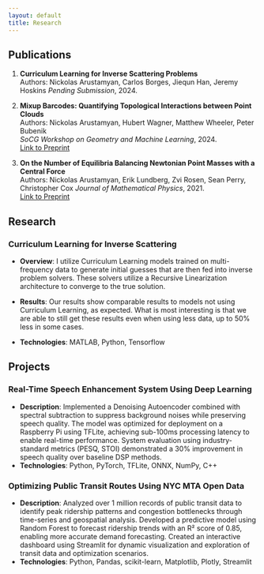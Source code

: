 ```yaml
---
layout: default
title: Research
---
```


## Publications
1. **Curriculum Learning for Inverse Scattering Problems**  
   Authors: Nickolas Arustamyan, Carlos Borges, Jiequn Han, Jeremy Hoskins 
   *Pending Submission*, 2024.  


2. **Mixup Barcodes: Quantifying
Topological Interactions between Point Clouds**  
   Authors: Nickolas Arustamyan, Hubert Wagner, Matthew Wheeler, Peter Bubenik  
   *SoCG Workshop on Geometry and Machine Learning*, 2024.  
   [Link to Preprint](https://arxiv.org/abs/2402.15058)

3. **On the Number of Equilibria Balancing Newtonian Point Masses with a Central Force**  
   Authors: Nickolas Arustamyan, Erik Lundberg, Zvi Rosen, Sean Perry, Christopher Cox 
   *Journal of Mathematical Physics*, 2021.  
   [Link to Preprint](https://arxiv.org/abs/2106.11416)
   

## Research
### Curriculum Learning for Inverse Scattering
- **Overview**: I utilize Curriculum Learning models trained on multi-frequency data to generate initial guesses that are then fed into inverse problem solvers. These solvers utilize a Recursive Linearization architecture to converge to the true solution. 

- **Results**: Our results show comparable results to models not using Curriculum Learning, as expected. What is most interesting is that we are able to still get these results even when using less data, up to 50% less in some cases.

- **Technologies**: MATLAB, Python, Tensorflow

## Projects
### Real-Time Speech Enhancement System Using Deep Learning
- **Description**: Implemented a Denoising Autoencoder combined with spectral subtraction to suppress background noises while preserving speech quality. The model was optimized for deployment on a Raspberry Pi using TFLite, achieving sub-100ms processing latency to enable real-time performance. System evaluation using industry-standard metrics (PESQ, STOI) demonstrated a 30% improvement in speech quality over baseline DSP methods.
- **Technologies**: Python, PyTorch, TFLite, ONNX, NumPy, C++

### Optimizing Public Transit Routes Using NYC MTA Open Data
- **Description**: Analyzed over 1 million records of public transit data to identify peak ridership patterns and congestion bottlenecks through time-series and geospatial analysis. Developed a predictive model using Random Forest to forecast ridership trends with an R² score of 0.85, enabling more accurate demand forecasting. Created an interactive dashboard using Streamlit for dynamic visualization and exploration of transit data and optimization scenarios.
- **Technologies**: Python, Pandas, scikit-learn, Matplotlib, Plotly, Streamlit